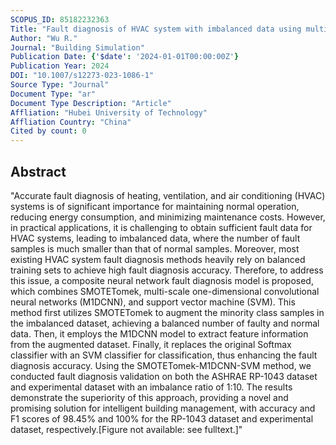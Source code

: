 ```yaml
---
SCOPUS_ID: 85182232363
Title: "Fault diagnosis of HVAC system with imbalanced data using multi-scale convolution composite neural network"
Author: "Wu R."
Journal: "Building Simulation"
Publication Date: {'$date': '2024-01-01T00:00:00Z'}
Publication Year: 2024
DOI: "10.1007/s12273-023-1086-1"
Source Type: "Journal"
Document Type: "ar"
Document Type Description: "Article"
Affliation: "Hubei University of Technology"
Affliation Country: "China"
Cited by count: 0
---
```


## Abstract
"Accurate fault diagnosis of heating, ventilation, and air conditioning (HVAC) systems is of significant importance for maintaining normal operation, reducing energy consumption, and minimizing maintenance costs. However, in practical applications, it is challenging to obtain sufficient fault data for HVAC systems, leading to imbalanced data, where the number of fault samples is much smaller than that of normal samples. Moreover, most existing HVAC system fault diagnosis methods heavily rely on balanced training sets to achieve high fault diagnosis accuracy. Therefore, to address this issue, a composite neural network fault diagnosis model is proposed, which combines SMOTETomek, multi-scale one-dimensional convolutional neural networks (M1DCNN), and support vector machine (SVM). This method first utilizes SMOTETomek to augment the minority class samples in the imbalanced dataset, achieving a balanced number of faulty and normal data. Then, it employs the M1DCNN model to extract feature information from the augmented dataset. Finally, it replaces the original Softmax classifier with an SVM classifier for classification, thus enhancing the fault diagnosis accuracy. Using the SMOTETomek-M1DCNN-SVM method, we conducted fault diagnosis validation on both the ASHRAE RP-1043 dataset and experimental dataset with an imbalance ratio of 1:10. The results demonstrate the superiority of this approach, providing a novel and promising solution for intelligent building management, with accuracy and F1 scores of 98.45% and 100% for the RP-1043 dataset and experimental dataset, respectively.[Figure not available: see fulltext.]"

